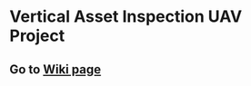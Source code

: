 # Vertical Asset Inspection UAV Project


## Go to [Wiki page](https://github.com/yorku-ausml/vai_uav/wiki)
